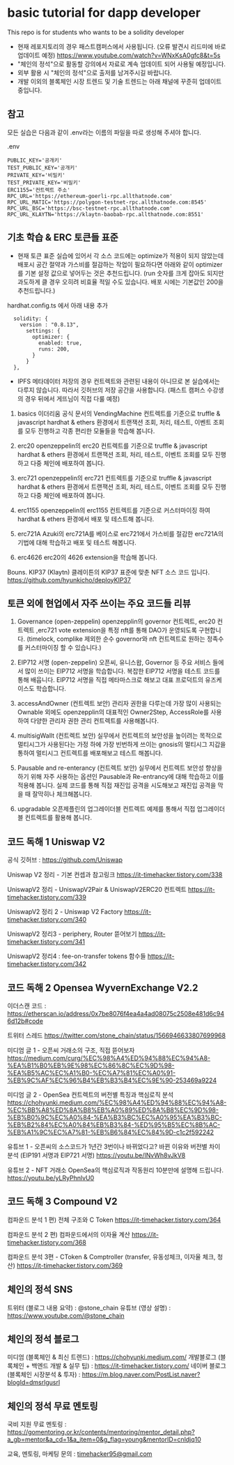 # basic tutorial for dapp developer

This repo is for students who wants to be a solidity developer

* 현재 레포지토리의 경우 패스트캠퍼스에서 사용됩니다. (오류 발견시 리드미에 바로 업데이트 예정)
https://www.youtube.com/watch?v=WNxKsA0gfc8&t=5s
* "체인의 정석"으로 활동할 강의에서 자료로 계속 업데이트 되어 사용될 예정입니다.
* 외부 활용 시 "체인의 정석"으로 출저를 남겨주시길 바랍니다.
* 개발 이외의 블록체인 시장 트렌드 및 기술 트렌드는 아래 채널에 꾸준히 업데이트 중입니다.

## 참고
모든 실습은 다음과 같이 .env라는 이름의 파일을 따로 생성해 주셔야 합니다.

.env
```
PUBLIC_KEY='공개키'
TEST_PUBLIC_KEY='공개키'
PRIVATE_KEY='비밀키'
TEST_PRIVATE_KEY='비밀키'
ERC1155='컨트렉트 주소'
RPC_URL='https://ethereum-goerli-rpc.allthatnode.com'
RPC_URL_MATIC='https://polygon-testnet-rpc.allthatnode.com:8545'
RPC_URL_BSC='https://bsc-testnet-rpc.allthatnode.com'
RPC_URL_KLAYTN='https://klaytn-baobab-rpc.allthatnode.com:8551'
```


## 기초 학습 & ERC 토큰들 표준

* 현재 토큰 표준 실습에 있어서 각 소스 코드에는 optimize가 적용이 되지 않았는데 배포시 공간 절약과 가스비를 절감하는 작업이 필요하다면 아래와 같이 optimizer를 기본 설정 값으로 넣어두는 것은 추천드립니다. (run 숫자를 크게 잡아도 되지만 과도하게 클 경우 오히려 비효율 적일 수도 있습니다. 배포 시에는 기본값인 200을 추천드립니다.)

hardhat.config.ts 에서 아래 내용 추가
```
  solidity: {
    version : "0.8.13",
      settings: {
        optimizer: {
          enabled: true,
          runs: 200,
        }
      }
  },
```

* IPFS 메타데이터 저장의 경우 컨트렉트와 관련된 내용이 아니므로 본 실습에서는 다루지 않습니다. 따라서 깃허브의 저장 공간을 사용합니다. (패스트 캠퍼스 수강생의 경우 뒤에서 게뜨님이 직접 다룰 예정)

1. basics
이더리움 공식 문서의 VendingMachine 컨트렉트를 기준으로
truffle & javascript 
hardhat & ethers 
환경에서 트랜잭션 조회, 처리, 테스트, 이벤트 조회를 모두 진행하고
각종 편리한 모듈들을 학습해 봅니다.

2. erc20
openzeppelin의 erc20 컨트렉트를 기준으로
truffle & javascript 
hardhat & ethers 
환경에서 트랜잭션 조회, 처리, 테스트, 이벤트 조회를 모두 진행하고
다중 체인에 배포하여 봅니다.

3. erc721
openzeppelin의 erc721 컨트렉트를 기준으로
truffle & javascript 
hardhat & ethers 
환경에서 트랜잭션 조회, 처리, 테스트, 이벤트 조회를 모두 진행하고
다중 체인에 배포하여 봅니다.

4. erc1155
openzeppelin의 erc1155 컨트렉트를 기준으로 커스터마이징 하여
hardhat & ethers 환경에서 배포 및 테스트해 봅니다.

5. erc721A
Azuki의 erc721A를 베이스로
erc721에서 가스비를 절감한 erc721A의 기법에 대해 학습하고 배포 및 테스트 해봅니다.

6. erc4626
erc20의 4626 extension을 학습해 봅니다.

Bouns. KIP37 (Klaytn)
클레이튼의 KIP37 표준에 맞춘 NFT 소스 코드 입니다.
https://github.com/hyunkicho/deployKIP37

## 토큰 외에 현업에서 자주 쓰이는 주요 코드들 리뷰

1. Governance (open-zeppelin)
openzepplin의 governor 컨트렉트, erc20 컨트렉트 ,erc721 vote extension을
특정 nft를 통해 DAO가 운영되도록 구현합니다. 
(timelock, complike 제외한 순수 governor와 nft 컨트렉트로 원하는 정족수를 커스터마이징 할 수 있습니다.)

2. EIP712 서명 (open-zeppelin)
오픈씨, 유니스왑, Governor 등 주요 서비스 들에서 많이 쓰이는 EIP712 서명을 학습합니다.
복잡한 EIP712 서명을 테스트 코드를 통해 배웁니다.
EIP712 서명을 직접 메타마스크로 해보고 대표 프로덕트의 유즈케이스도 학습합니다.

3. accessAndOwner (컨트렉트 보안)
관리자 권한을 다루는데 가장 많이 사용되는 Ownable 외에도
openzepplin의 대표적인 Owner2Step, AccessRole를 사용하여 다양한 관리자 권한 관리 컨트렉트를 사용해봅니다.

4. multisigWallt (컨트렉트 보안)
실무에서 컨트렉트의 보안성을 높이려는 목적으로 멀티시그가 사용된다는 가정 하에 가장 빈번하게 쓰이는 gnosis의 멀티시그 지갑을 통하여
멀티시그 컨트렉트를 배포해보고 테스트 해봅니다.

5. Pausable and re-enterancy (컨트렉트 보안)
실무에서 컨트렉트 보안성 향상을 하기 위해 자주 사용하는 옵션인 Pausable과 Re-entrancy에 대해 학습하고 이를 적용해 봅니다.
실제 코드를 통해 직접 재진입 공격을 시도해보고 재진입 공격을 막을 때 잘막히나 체크해봅니다.

6. upgradable
오픈제플린의 업그레이더블 컨트렉트 예제를 통해서 직접 업그레이더블 컨트렉트를 활용해 봅니다.

## 코드 독해 1 Uniswap V2

공식 깃허브 : https://github.com/Uniswap

Uniswap V2 정리 - 기본 컨셉과 참고링크
https://it-timehacker.tistory.com/338

UniswapV2 정리 - UniswapV2Pair & UniswapV2ERC20 컨트렉트
https://it-timehacker.tistory.com/339

UniswapV2 정리 2 - Uniswap V2 Factory
https://it-timehacker.tistory.com/340

UniswapV2 정리3 - periphery, Router 뜯어보기
https://it-timehacker.tistory.com/341

UniswapV2 정리4 : fee-on-transfer tokens 함수들
https://it-timehacker.tistory.com/342

## 코드 독해 2 Opensea WyvernExchange V2.2

이더스캔 코드 : https://etherscan.io/address/0x7be8076f4ea4a4ad08075c2508e481d6c946d12b#code

트위터 스레드
https://twitter.com/stone_chain/status/1566946633807699968

미디엄 글 1 - 오픈씨 거래소의 구조, 직접 뜯어보자
 https://medium.com/curg/%EC%98%A4%ED%94%88%EC%94%A8-%EA%B1%B0%EB%9E%98%EC%86%8C%EC%9D%98-%EA%B5%AC%EC%A1%B0-%EC%A7%81%EC%A0%91-%EB%9C%AF%EC%96%B4%EB%B3%B4%EC%9E%90-253469a9224

미디엄 글 2 - OpenSea 컨트렉트의 버전별 특징과 핵심로직 분석
https://chohyunki.medium.com/%EC%98%A4%ED%94%88%EC%94%A8-%EC%BB%A8%ED%8A%B8%EB%A0%89%ED%8A%B8%EC%9D%98-%EB%B0%9C%EC%A0%84-%EA%B3%BC%EC%A0%95%EA%B3%BC-%EB%B2%84%EC%A0%84%EB%B3%84-%ED%95%B5%EC%8B%AC-%EB%A1%9C%EC%A7%81-%EB%B6%84%EC%84%9D-c1c2f592242

유튜브 1 - 오픈씨의 소스코드가 1년간 3번이나 바뀌었다고? 바뀐 이유와 버전별 차이 분석 (EIP191 서명과 EIP721 서명)
https://youtu.be/INvWh8vJkV8

유튜브 2 - NFT 거래소 OpenSea의 핵심로직과 작동원리 10분만에 설명해 드립니다.
https://youtu.be/yLRyPhnlvU0

## 코드 독해 3 Compound V2
컴파운드 분석 1 편) 전체 구조와 C Token
https://it-timehacker.tistory.com/364

컴파운드 분석 2 편) 컴파운드에서의 이자율 계산
https://it-timehacker.tistory.com/368

컴파운드 분석 3편 - CToken & Comptroller (transfer, 유동성체크, 이자율 체크, 청산)
https://it-timehacker.tistory.com/369


## 체인의 정석 SNS
트위터 (블로그 내용 요약) : @stone_chain
유튜브 (영상 설명) : https://www.youtube.com/@stone_chain

## 체인의 정석 블로그
미디엄 (블록체인 & 최신 트렌드) : https://chohyunki.medium.com/
개발블로그 (블록체인 + 백엔드 개발 & 실무 팁) :  https://it-timehacker.tistory.com/
네이버 블로그 (블록체인 시장분석 & 투자) : https://m.blog.naver.com/PostList.naver?blogId=dmsrlgusrl

## 체인의 정석 무료 멘토링
국비 지원 무료 멘토링 : https://gomentoring.or.kr/contents/mentoring/mentor_detail.php?a_gb=mentor&a_cd=1&a_item=0&g_flag=young&mentorID=cnldjq10

교육, 멘토링, 마케팅 문의 : timehacker95@gmail.com
